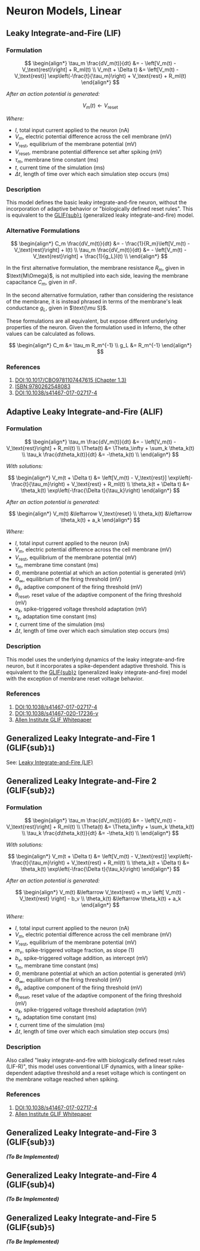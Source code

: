 # Neuron Models, Linear

## Leaky Integrate-and-Fire (LIF)
### Formulation
$$
\begin{align*}
    \tau_m \frac{dV_m(t)}{dt} &= - \left[V_m(t) - V_\text{rest}\right] + R_mI(t) \\
    V_m(t + \Delta t) &= \left[V_m(t) - V_\text{rest}] \exp\left(-\frac{t}{\tau_m}\right) + V_\text{rest} + R_mI(t)
\end{align*}
$$

*After an action potential is generated:*

$$V_m(t) \leftarrow V_\text{reset}$$

*Where:*
- $I$, total input current applied to the neuron $(\text{nA})$
- $V_m$, electric potential difference across the cell membrane $(\text{mV})$
- $V_\text{rest}$, equilibrium of the membrane potential $(\text{mV})$
- $V_\text{reset}$, membrane potential difference set after spiking $(\text{mV})$
- $\tau_m$, membrane time constant $(\text{ms})$
- $t$, current time of the simulation $(\text{ms})$
- $\Delta t$, length of time over which each simulation step occurs $(\text{ms})$

### Description
This model defines the basic leaky integrate-and-fire neuron, without the incorporation of adaptive behavior or "biologically defined reset rules". This is equivalent to the [GLIF{sub}`1`](https://www.nature.com/articles/s41467-017-02717-4) (generalized leaky integrate-and-fire) model.

### Alternative Formulations
$$
\begin{align*}
C_m \frac{dV_m(t)}{dt} &= - \frac{1}{R_m}\left[V_m(t) - V_\text{rest}\right] + I(t) \\
\tau_m \frac{dV_m(t)}{dt} &= - \left[V_m(t) - V_\text{rest}\right] + \frac{1}{g_L}I(t) \\
\end{align*}
$$

In the first alternative formulation, the membrane resistance $R_m$, given in $\text{M\Omega}$, is not multiplied into each side, leaving the membrane capacitance $C_m$, given in $\text{nF}$.

In the second alternative formulation, rather than considering the resistance of the membrane, it is instead phrased in terms of the membrane's leak conductance $g_L$, given in $\text{\mu S}$.

These formulations are all equivalent, but expose different underlying properties of the neuron. Given the formulation used in Inferno, the other values can be calculated as follows.

$$
\begin{align*}
    C_m &= \tau_m R_m^{-1} \\
    g_L &= R_m^{-1}
\end{align*}
$$

### References
1. [DOI:10.1017/CBO9781107447615 (Chapter 1.3)](https://neuronaldynamics.epfl.ch/online/Ch1.S3.html)
2. [ISBN:9780262548083](https://github.com/RobertRosenbaum/ModelingNeuralCircuits/blob/main/ModelingNeuralCircuits.pdf)
3. [DOI:10.1038/s41467-017-02717-4](https://www.nature.com/articles/s41467-017-02717-4)

## Adaptive Leaky Integrate-and-Fire (ALIF)
### Formulation
$$
\begin{align*}
    \tau_m \frac{dV_m(t)}{dt} &= - \left[V_m(t) - V_\text{rest}\right] + R_mI(t) \\
    \Theta(t) &= \Theta_\infty + \sum_k \theta_k(t) \\
    \tau_k \frac{d\theta_k(t)}{dt} &= -\theta_k(t) \\
\end{align*}
$$

*With solutions:*

$$
\begin{align*}
    V_m(t + \Delta t) &= \left[V_m(t) - V_\text{rest}] \exp\left(-\frac{t}{\tau_m}\right) + V_\text{rest} + R_mI(t) \\
    \theta_k(t + \Delta t) &= \theta_k(t) \exp\left(-\frac{\Delta t}{\tau_k}\right)
\end{align*}
$$

*After an action potential is generated:*

$$
\begin{align*}
    V_m(t) &\leftarrow V_\text{reset} \\
    \theta_k(t) &\leftarrow \theta_k(t) + a_k
\end{align*}
$$

*Where:*
- $I$, total input current applied to the neuron $(\text{nA})$
- $V_m$, electric potential difference across the cell membrane $(\text{mV})$
- $V_\text{rest}$, equilibrium of the membrane potential $(\text{mV})$
- $\tau_m$, membrane time constant $(\text{ms})$
- $\Theta$, membrane potential at which an action potential is generated $(\text{mV})$
- $\Theta_\infty$, equilibrium of the firing threshold $(\text{mV})$
- $\theta_k$, adaptive component of the firing threshold $(\text{mV})$
- $\theta_\text{reset}$, reset value of the adaptive component of the firing threshold $(\text{mV})$
- $a_k$, spike-triggered voltage threshold adaptation $(\text{mV})$
- $\tau_k$, adaptation time constant $(\text{ms})$
- $t$, current time of the simulation $(\text{ms})$
- $\Delta t$, length of time over which each simulation step occurs $(\text{ms})$

### Description
This model uses the underlying dynamics of the leaky integrate-and-fire neuron, but it incorporates a spike-dependent adaptive threshold. This is equivalent to the [GLIF{sub}`2`](https://www.nature.com/articles/s41467-017-02717-4) (generalized leaky integrate-and-fire) model with the exception of membrane reset voltage behavior.

### References
1. [DOI:10.1038/s41467-017-02717-4](https://www.nature.com/articles/s41467-017-02717-4)
2. [DOI:10.1038/s41467-020-17236-y](https://www.nature.com/articles/s41467-020-17236-y)
3. [Allen Institute GLIF Whitepaper](http://web.archive.org/web/20230428012128/https://help.brain-map.org/download/attachments/8323525/glifmodels.pdf)


## Generalized Leaky Integrate-and-Fire 1 (GLIF{sub}`1`)
See: [Leaky Integrate-and-Fire (LIF)](#leaky-integrate-and-fire-lif)

## Generalized Leaky Integrate-and-Fire 2 (GLIF{sub}`2`)
### Formulation
$$
\begin{align*}
    \tau_m \frac{dV_m(t)}{dt} &= - \left[V_m(t) - V_\text{rest}\right] + R_mI(t) \\
    \Theta(t) &= \Theta_\infty + \sum_k \theta_k(t) \\
    \tau_k \frac{d\theta_k(t)}{dt} &= -\theta_k(t) \\
\end{align*}
$$

*With solutions:*

$$
\begin{align*}
    V_m(t + \Delta t) &= \left[V_m(t) - V_\text{rest}] \exp\left(-\frac{t}{\tau_m}\right) + V_\text{rest} + R_mI(t) \\
    \theta_k(t + \Delta t) &= \theta_k(t) \exp\left(-\frac{\Delta t}{\tau_k}\right)
\end{align*}
$$

*After an action potential is generated:*

$$
\begin{align*}
    V_m(t) &\leftarrow V_\text{rest} + m_v \left[ V_m(t) - V_\text{rest} \right] - b_v \\
    \theta_k(t) &\leftarrow \theta_k(t) + a_k
\end{align*}
$$

*Where:*
- $I$, total input current applied to the neuron $(\text{nA})$
- $V_m$, electric potential difference across the cell membrane $(\text{mV})$
- $V_\text{rest}$, equilibrium of the membrane potential $(\text{mV})$
- $m_v$, spike-triggered voltage fraction, as slope $(\text{1})$
- $b_v$, spike-triggered voltage addition, as intercept $(\text{mV})$
- $\tau_m$, membrane time constant $(\text{ms})$
- $\Theta$, membrane potential at which an action potential is generated $(\text{mV})$
- $\Theta_\infty$, equilibrium of the firing threshold $(\text{mV})$
- $\theta_k$, adaptive component of the firing threshold $(\text{mV})$
- $\theta_\text{reset}$, reset value of the adaptive component of the firing threshold $(\text{mV})$
- $a_k$, spike-triggered voltage threshold adaptation $(\text{mV})$
- $\tau_k$, adaptation time constant $(\text{ms})$
- $t$, current time of the simulation $(\text{ms})$
- $\Delta t$, length of time over which each simulation step occurs $(\text{ms})$

### Description
Also called "leaky integrate-and-fire with biologically defined reset rules (LIF-R)", this model uses conventional LIF dynamics, with a linear spike-dependent adaptive threshold and a reset voltage which is contingent on the membrane voltage reached when spiking.

### References
1. [DOI:10.1038/s41467-017-02717-4](https://www.nature.com/articles/s41467-017-02717-4)
2. [Allen Institute GLIF Whitepaper](http://web.archive.org/web/20230428012128/https://help.brain-map.org/download/attachments/8323525/glifmodels.pdf)

## Generalized Leaky Integrate-and-Fire 3 (GLIF{sub}`3`)
***(To Be Implemented)***

## Generalized Leaky Integrate-and-Fire 4 (GLIF{sub}`4`)
***(To Be Implemented)***

## Generalized Leaky Integrate-and-Fire 5 (GLIF{sub}`5`)
***(To Be Implemented)***
